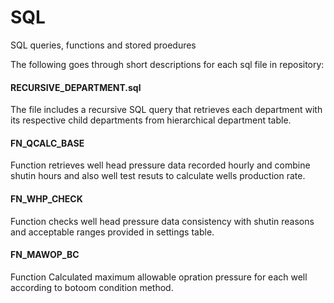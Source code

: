 # SQL

SQL queries, functions and stored proedures

The following goes through short descriptions for each sql file in repository:

#### RECURSIVE_DEPARTMENT.sql
The file includes a recursive SQL query that retrieves each department with its respective child departments from hierarchical department table. 

#### FN_QCALC_BASE
Function retrieves well head pressure data recorded hourly and combine shutin hours and also well test resuts to calculate wells production rate. 

#### FN_WHP_CHECK
Function checks well head pressure data consistency with shutin reasons and acceptable ranges provided in settings table. 

#### FN_MAWOP_BC
Function Calculated maximum allowable opration pressure for each well according to botoom condition method. 



